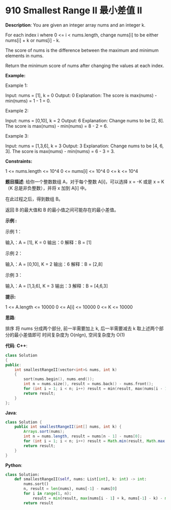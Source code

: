 # 910 Smallest Range II 最小差值 II

__Description__:
You are given an integer array nums and an integer k.

For each index i where 0 <= i < nums.length, change nums[i] to be either nums[i] + k or nums[i] - k.

The score of nums is the difference between the maximum and minimum elements in nums.

Return the minimum score of nums after changing the values at each index.

__Example:__

Example 1:

Input: nums = [1], k = 0
Output: 0
Explanation: The score is max(nums) - min(nums) = 1 - 1 = 0.

Example 2:

Input: nums = [0,10], k = 2
Output: 6
Explanation: Change nums to be [2, 8]. The score is max(nums) - min(nums) = 8 - 2 = 6.

Example 3:

Input: nums = [1,3,6], k = 3
Output: 3
Explanation: Change nums to be [4, 6, 3]. The score is max(nums) - min(nums) = 6 - 3 = 3.

__Constraints:__

1 <= nums.length <= 10^4
0 <= nums[i] <= 10^4
0 <= k <= 10^4

__题目描述__:
给你一个整数数组 A，对于每个整数 A[i]，可以选择 x = -K 或是 x = K （K 总是非负整数），并将 x 加到 A[i] 中。

在此过程之后，得到数组 B。

返回 B 的最大值和 B 的最小值之间可能存在的最小差值。

__示例 :__

示例 1：

输入：A = [1], K = 0
输出：0
解释：B = [1]

示例 2：

输入：A = [0,10], K = 2
输出：6
解释：B = [2,8]

示例 3：

输入：A = [1,3,6], K = 3
输出：3
解释：B = [4,6,3]

__提示:__

1 <= A.length <= 10000
0 <= A[i] <= 10000
0 <= K <= 10000

__思路__:

排序
将 nums 分成两个部分, 前一半需要加上 k, 后一半需要减去 k
取上述两个部分的最小差值即可
时间复杂度为 O(nlgn), 空间复杂度为 O(1)

__代码__:
__C++__:

```C++
class Solution 
{
public:
    int smallestRangeII(vector<int>& nums, int k) 
    {
        sort(nums.begin(), nums.end());
        int n = nums.size(), result = nums.back() - nums.front();
        for (int i = 1; i < n; i++) result = min(result, max(nums[i - 1] + k, nums.back() - k) - min(nums.front() + k, nums[i] - k));
        return result;
    }
};
```

__Java__:

```Java
class Solution {
    public int smallestRangeII(int[] nums, int k) {
        Arrays.sort(nums);
        int n = nums.length, result = nums[n - 1] - nums[0];
        for (int i = 1; i < n; i++) result = Math.min(result, Math.max(nums[i - 1] + k, nums[n - 1] - k) - Math.min(nums[0] + k, nums[i] - k));
        return result;
    }
}
```

__Python__:

```Python
class Solution:
    def smallestRangeII(self, nums: List[int], k: int) -> int:
        nums.sort()
        n, result = len(nums), nums[-1] - nums[0]
        for i in range(1, n):
            result = min(result, max(nums[i - 1] + k, nums[-1] - k) - min(nums[0] + k, nums[i] - k))
        return result
```
